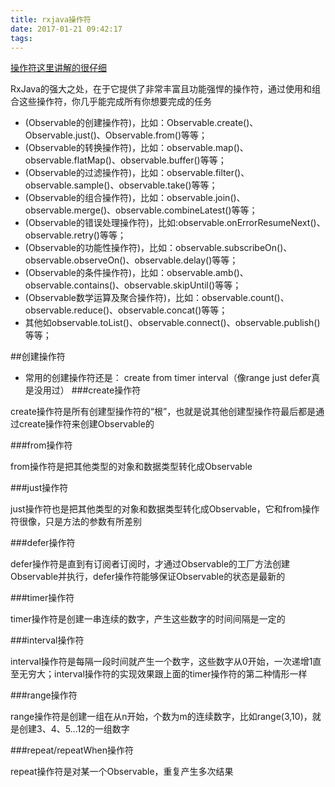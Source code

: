```yaml
---
title: rxjava操作符
date: 2017-01-21 09:42:17
tags:
---
```

[操作符这里讲解的很仔细](http://blog.csdn.net/job_hesc/article/details/45798307)

RxJava的强大之处，在于它提供了非常丰富且功能强悍的操作符，通过使用和组合这些操作符，你几乎能完成所有你想要完成的任务


- (Observable的创建操作符)，比如：Observable.create()、Observable.just()、Observable.from()等等；
- (Observable的转换操作符)，比如：observable.map()、observable.flatMap()、observable.buffer()等等；
- (Observable的过滤操作符)，比如：observable.filter()、observable.sample()、observable.take()等等；
- (Observable的组合操作符)，比如：observable.join()、observable.merge()、observable.combineLatest()等等；
- (Observable的错误处理操作符)，比如:observable.onErrorResumeNext()、observable.retry()等等；
- (Observable的功能性操作符)，比如：observable.subscribeOn()、observable.observeOn()、observable.delay()等等；
- (Observable的条件操作符)，比如：observable.amb()、observable.contains()、observable.skipUntil()等等；
- (Observable数学运算及聚合操作符)，比如：observable.count()、observable.reduce()、observable.concat()等等；
- 其他如observable.toList()、observable.connect()、observable.publish()等等；

##创建操作符
- 常用的创建操作符还是： create from timer interval（像range just defer真是没用过）
###create操作符

create操作符是所有创建型操作符的“根”，也就是说其他创建型操作符最后都是通过create操作符来创建Observable的

###from操作符

from操作符是把其他类型的对象和数据类型转化成Observable

###just操作符

just操作符也是把其他类型的对象和数据类型转化成Observable，它和from操作符很像，只是方法的参数有所差别

###defer操作符

defer操作符是直到有订阅者订阅时，才通过Observable的工厂方法创建Observable并执行，defer操作符能够保证Observable的状态是最新的

###timer操作符

timer操作符是创建一串连续的数字，产生这些数字的时间间隔是一定的

###interval操作符

interval操作符是每隔一段时间就产生一个数字，这些数字从0开始，一次递增1直至无穷大；interval操作符的实现效果跟上面的timer操作符的第二种情形一样

###range操作符

range操作符是创建一组在从n开始，个数为m的连续数字，比如range(3,10)，就是创建3、4、5…12的一组数字

###repeat/repeatWhen操作符

repeat操作符是对某一个Observable，重复产生多次结果